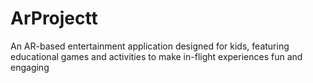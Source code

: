 # ArProjectt
An AR-based entertainment application designed for kids, featuring educational games and activities to make in-flight experiences fun and engaging
